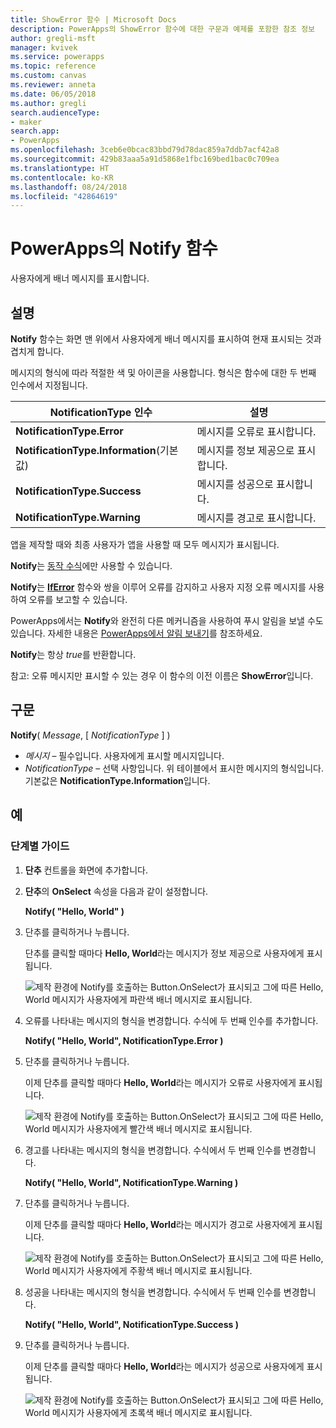 ```yaml
---
title: ShowError 함수 | Microsoft Docs
description: PowerApps의 ShowError 함수에 대한 구문과 예제를 포함한 참조 정보
author: gregli-msft
manager: kvivek
ms.service: powerapps
ms.topic: reference
ms.custom: canvas
ms.reviewer: anneta
ms.date: 06/05/2018
ms.author: gregli
search.audienceType:
- maker
search.app:
- PowerApps
ms.openlocfilehash: 3ceb6e0bcac83bbd79d78dac859a7ddb7acf42a8
ms.sourcegitcommit: 429b83aaa5a91d5868e1fbc169bed1bac0c709ea
ms.translationtype: HT
ms.contentlocale: ko-KR
ms.lasthandoff: 08/24/2018
ms.locfileid: "42864619"
---
```

# <a name="notify-function-in-powerapps"></a>PowerApps의 Notify 함수
사용자에게 배너 메시지를 표시합니다.

## <a name="description"></a>설명
**Notify** 함수는 화면 맨 위에서 사용자에게 배너 메시지를 표시하여 현재 표시되는 것과 겹치게 합니다.  

메시지의 형식에 따라 적절한 색 및 아이콘을 사용합니다.   형식은 함수에 대한 두 번째 인수에서 지정됩니다.

| NotificationType 인수 | 설명 |
| --- | --- |
| **NotificationType.Error** | 메시지를 오류로 표시합니다. |
| **NotificationType.Information**(기본값) | 메시지를 정보 제공으로 표시합니다.  |
| **NotificationType.Success** | 메시지를 성공으로 표시합니다. |
| **NotificationType.Warning** | 메시지를 경고로 표시합니다. |

앱을 제작할 때와 최종 사용자가 앱을 사용할 때 모두 메시지가 표시됩니다.

**Notify**는 [동작 수식](../working-with-formulas-in-depth.md)에만 사용할 수 있습니다.

**Notify**는 [**IfError**](function-iferror.md) 함수와 쌍을 이루어 오류를 감지하고 사용자 지정 오류 메시지를 사용하여 오류를 보고할 수 있습니다.

PowerApps에서는 **Notify**와 완전히 다른 메커니즘을 사용하여 푸시 알림을 보낼 수도 있습니다.  자세한 내용은 [PowerApps에서 알림 보내기](../add-notifications.md)를 참조하세요.

**Notify**는 항상 *true*를 반환합니다.

참고: 오류 메시지만 표시할 수 있는 경우 이 함수의 이전 이름은 **ShowError**입니다.

## <a name="syntax"></a>구문
**Notify**( *Message*, [ *NotificationType* ] )

* *메시지* – 필수입니다.  사용자에게 표시할 메시지입니다.
* *NotificationType* – 선택 사항입니다.  위 테이블에서 표시한 메시지의 형식입니다.  기본값은 **NotificationType.Information**입니다.  

## <a name="examples"></a>예

### <a name="step-by-step"></a>단계별 가이드

1. **단추** 컨트롤을 화면에 추가합니다.

2. **단추**의 **OnSelect** 속성을 다음과 같이 설정합니다.

    **Notify( "Hello, World" )**

3. 단추를 클릭하거나 누릅니다.  

    단추를 클릭할 때마다 **Hello, World**라는 메시지가 정보 제공으로 사용자에게 표시됩니다.

    ![제작 환경에 Notify를 호출하는 Button.OnSelect가 표시되고 그에 따른 Hello, World 메시지가 사용자에게 파란색 배너 메시지로 표시됩니다.](media/function-showerror/hello-world.png)

4. 오류를 나타내는 메시지의 형식을 변경합니다.  수식에 두 번째 인수를 추가합니다.

    **Notify( "Hello, World", NotificationType.Error )**

5. 단추를 클릭하거나 누릅니다.

    이제 단추를 클릭할 때마다 **Hello, World**라는 메시지가 오류로 사용자에게 표시됩니다.

    ![제작 환경에 Notify를 호출하는 Button.OnSelect가 표시되고 그에 따른 Hello, World 메시지가 사용자에게 빨간색 배너 메시지로 표시됩니다.](media/function-showerror/hello-world-error.png)

4. 경고를 나타내는 메시지의 형식을 변경합니다.  수식에서 두 번째 인수를 변경합니다.

    **Notify( "Hello, World", NotificationType.Warning )**

5. 단추를 클릭하거나 누릅니다.

    이제 단추를 클릭할 때마다 **Hello, World**라는 메시지가 경고로 사용자에게 표시됩니다.

    ![제작 환경에 Notify를 호출하는 Button.OnSelect가 표시되고 그에 따른 Hello, World 메시지가 사용자에게 주황색 배너 메시지로 표시됩니다.](media/function-showerror/hello-world-warning.png)

4. 성공을 나타내는 메시지의 형식을 변경합니다.  수식에서 두 번째 인수를 변경합니다.

    **Notify( "Hello, World", NotificationType.Success )**

5. 단추를 클릭하거나 누릅니다.

    이제 단추를 클릭할 때마다 **Hello, World**라는 메시지가 성공으로 사용자에게 표시됩니다.

    ![제작 환경에 Notify를 호출하는 Button.OnSelect가 표시되고 그에 따른 Hello, World 메시지가 사용자에게 초록색 배너 메시지로 표시됩니다.](media/function-showerror/hello-world-success.png)

